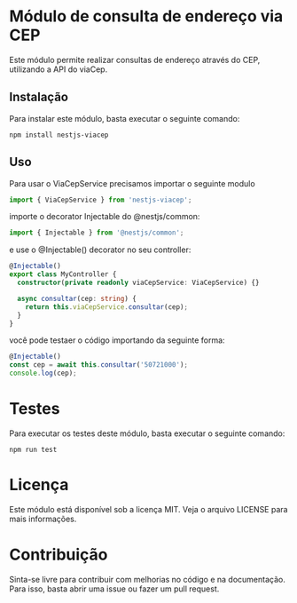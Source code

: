 # Módulo de consulta de endereço via CEP

Este módulo permite realizar consultas de endereço através do CEP, utilizando a API do viaCep.

## Instalação

Para instalar este módulo, basta executar o seguinte comando:

```ssh
npm install nestjs-viacep
```

## Uso

Para usar o ViaCepService precisamos importar o seguinte modulo


```ts
import { ViaCepService } from 'nestjs-viacep';

```

importe o decorator Injectable do @nestjs/common:


```ts
import { Injectable } from '@nestjs/common';

```

e use o  @Injectable() decorator no seu controller:


```ts
@Injectable()
export class MyController {
  constructor(private readonly viaCepService: ViaCepService) {}

  async consultar(cep: string) {
    return this.viaCepService.consultar(cep);
  }
}


```

você pode testaer o código importando da seguinte forma:



```ts
@Injectable()
const cep = await this.consultar('50721000');
console.log(cep);

```

# Testes

Para executar os testes deste módulo, basta executar o seguinte comando:

```ssh
npm run test
```

# Licença

Este módulo está disponível sob a licença MIT. Veja o arquivo LICENSE para mais informações.

# Contribuição

Sinta-se livre para contribuir com melhorias no código e na documentação. Para isso, basta abrir uma issue ou fazer um pull request.
